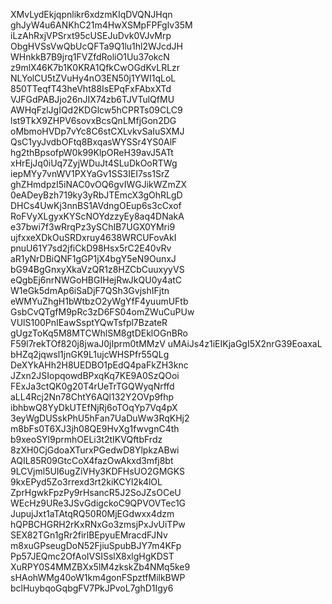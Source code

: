 XMvLydEkjqpnlikr6xdzmKIqDVQNJHqn
ghJyW4u6ANKhC21m4HwXSMpFPFglv35M
iLzAhRxjVPSrxt95cUSEJuDvk0VJvMrp
ObgHVSsVwQbUcQFTa9Q1lu1hl2WJcdJH
WHnkkB7B9jrq1FVZfdRoliO1Uu37okcN
z9mlX46K7b1K0KRA1QfkCwOGdKvLRLzr
NLYolCU5tZVuHy4nO3EN50j1YWI1qLoL
850TTeqfT43heVht88IsEPqFxFAbxXTd
VJFGdPABJjo26nJIX74zb6TJVTulQfMU
AWHqFzlJgIQd2KDGlcw5hCPRTs09CLC9
lst9TkX9ZHPV6sovxBcsQnLMfjGon2DG
oMbmoHVDp7vYc8C6stCXLvkvSaIuSXMJ
QsC1yyJvdbOFtq8BxqasWYSSr4YS0AlF
hg2thBpsofpW0k99KlpOReH39avJ5ATt
xHrEjJq0iUq7ZyjWDuJt4SLuDkOoRTWg
iepMYy7vnWV1PXYaGv1SS3IEI7ss1SrZ
ghZHmdpzI5iNAC0vOQ6gvIWGJikWZmZX
0eADeyBzh719ky3yRbJTEmcX3gOhRLgD
DHCs4UwKj3nnBS1AVdngOEup6s3cCxof
RoFVyXLgyxKYScNOYdzzyEy8aq4DNakA
e37bwi7f3wRrqPz3ySChIB7UGX0YMri9
ujfxxeXDkOuSRDxruy4638WRCUFovAkI
pnuU61Y7sd2jfiCkD98Hsx5rC2E40vRv
aR1yNrDBiQNF1gGP1jX4bgY5eN9OunxJ
bG94BgGnxyXkaVzQR1z8HZCbCuuxyyVS
eQgbEj6nrNWGoHBGIHejRwJkQU0y4atC
W1eGk5dmAp6iSaDjF7QSh3GvjshIFjtn
eWMYuZhgH1bWtbzO2yWgYfF4yuumUFtb
GsbCvQTgfM9pRc3zD6FS04omZWuCuPUw
VUlS100PnIEawSsptYQwTsfpl7BzateR
gUgzToKq5M8MTCWhlSM8gtDEklOGnBRo
F59l7rekTOf820j8jwaJ0jIprm0tMMzV
uMAiJs4z1iEIKjaGgI5X2nrG39EoaxaL
bHZq2jqwsl1jnGK9L1ujcWHSPfr55QLg
DeXYkAHh2H8UEDBO1pEdQ4paFkZH3knc
JZxn2JSIopqowdBPxqKq7KE9A0SzQOoi
FExJa3ctQK0g20T4rUeTrTGQWyqNrffd
aLL4Rcj2Nn78ChtY6AQl132Y2OVp9fhp
ibhbwQ8YyDkUTEfNjRj6oTOqYp7Vq4pX
3eyWgDUSskPhU5hFan7UaDuWw3RqKHj2
m8bFs0T6XJ3jh08QE9HvXg1fwvgnC4th
b9xeoSYl9prmhOELi3t2tIKVQftbFrdz
8zXH0CjGdoaXTurxPGedwD8YlpkzABwi
AQIL85R09GtcCoX4fazOwAkxd3mfj8bt
9LCVjml5UI6ugZiVHy3KDFHsUO2GMGKS
9kxEPyd5Zo3rrexd3rt2kiKCYl2k4lOL
ZprHgwkFpzPy9rHsancR5J2SoJZsOCeU
WEcHz9URe3JSvGdigckoC9QPVOVTec1G
JupujJxt1aTAtqRQ50R0MjEGdwxx4dzm
hQPBCHGRH2rKxRNxGo3zmsjPxJvUiTPw
SEX82TGn1gRr2firlBEpyuEMracdFJNv
m8xuGPseugDoN52FjiuSpubBJY7m4KFp
Pp57JEQmc2OfAoIVSISslX8xlgHgKDST
XuRPY0S4MMZBXx5lM4zkskZb4NMq5ke9
sHAohWMg40oW1km4gonFSpztfMilkBWP
bclHuybqoGqbgFV7PkJPvoL7ghD1Igy6
